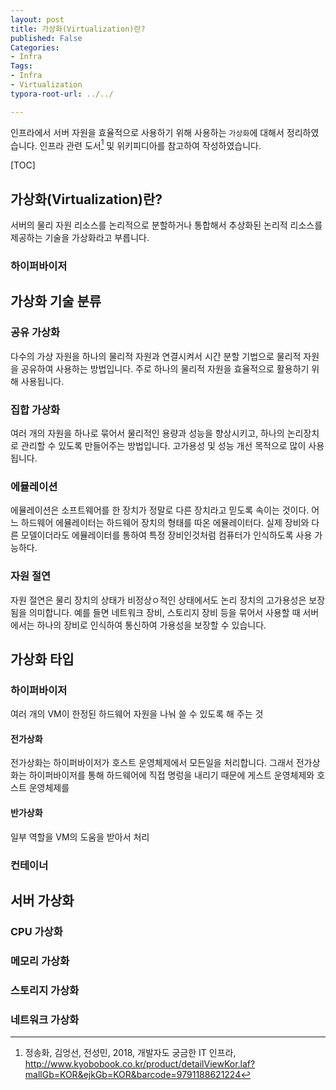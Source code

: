 ```yaml
---
layout: post
title: 가상화(Virtualization)란?
published: False
Categories:
- Infra
Tags:
- Infra
- Virtualization
typora-root-url: ../../

---
```


인프라에서 서버 자원을 효율적으로 사용하기 위해 사용하는 `가상화`에 대해서 정리하였습니다. 인프라 관련 도서[^1] 및 위키피디아를 참고하여 작성하였습니다.



<!--more-->



[TOC]



## 가상화(Virtualization)란?

서버의 물리 자원 리소스를 논리적으로 분할하거나 통합해서 추상화된 논리적 리소스를 제공하는 기술을 가상화라고 부릅니다. 



### 하이퍼바이저



## 가상화 기술 분류

### 공유 가상화

다수의 가상 자원을 하나의 물리적 자원과 연결시켜서 시간 분할 기법으로 물리적 자원을 공유하여 사용하는 방법입니다. 주로 하나의 물리적 자원을 효율적으로 활용하기 위해 사용됩니다.



### 집합 가상화

여러 개의 자원을 하나로 묶어서 물리적인 용량과 성능을 향상시키고, 하나의 논리장치로 관리할 수 있도록 만들어주는 방법입니다. 고가용성 및 성능 개선 목적으로 많이 사용됩니다. 



### 에뮬레이션

에뮬레이션은 소프트웨어를 한 장치가 정말로 다른 장치라고 믿도록 속이는 것이다. 어느 하드웨어 에뮬레이터는 하드웨어 장치의 형태를 따온 에뮬레이터다. 실제 장비와 다른 모델이더라도 에뮬레이터를 통하여 특정 장비인것처럼 컴퓨터가 인식하도록 사용 가능하다.



### 자원 절연

자원 절연은 물리 장치의 상태가 비정상ㅇ적인 상태에서도 논리 장치의 고가용성은 보장됨을 의미합니다. 예를 들면 네트워크 장비, 스토리지 장비 등을 묶어서 사용할 때 서버에서는 하나의 장비로 인식하여 통신하여 가용성을 보장할 수 있습니다.



## 가상화 타입



### 하이퍼바이저

여러 개의 VM이 한정된 하드웨어 자원을 나눠 쓸 수 있도록 해 주는 것

#### 전가상화

전가상화는 하이퍼바이저가 호스트 운영체제에서 모든일을 처리합니다. 그래서 전가상화는 하이퍼바이저를 통해 하드웨어에 직접 명렁을 내리기 때문에 게스트 운영체제와 호스트 운영체제를 



#### 반가상화

일부 역할을 VM의 도움을 받아서 처리



### 컨테이너



## 서버 가상화

### CPU 가상화

### 메모리 가상화

### 스토리지 가상화

### 네트워크 가상화





[^1]:  정송화, 김엉선, 전성민, 2018, 개발자도 궁금한 IT 인프라, http://www.kyobobook.co.kr/product/detailViewKor.laf?mallGb=KOR&ejkGb=KOR&barcode=9791188621224